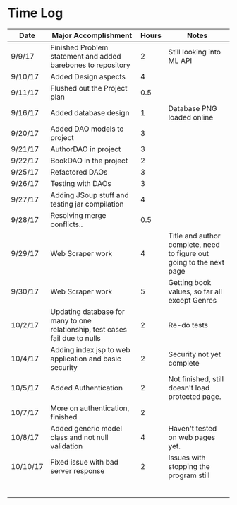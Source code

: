 # Time Log


| Date | Major Accomplishment | Hours | Notes |
|------------|------------|------------|----------|
|9/9/17 | Finished Problem statement and added barebones to repository | 2 | Still looking into ML API |
|9/10/17 | Added Design aspects | 4 | |
|9/11/17| Flushed out the Project plan | 0.5 | |
|9/16/17| Added database design | 1 | Database PNG loaded online |
|9/20/17| Added DAO models to project | 3 | |
|9/21/17| AuthorDAO in project | 3 | |
|9/22/17 | BookDAO in the project | 2 | |
|9/25/17| Refactored DAOs| 3| |
|9/26/17| Testing with DAOs | 3| |
|9/27/17| Adding JSoup stuff and testing jar compilation| 4| |
|9/28/17| Resolving merge conflicts..| 0.5| |
|9/29/17| Web Scraper work| 4 | Title and author complete, need to figure out going to the next page |
|9/30/17| Web Scraper work| 5| Getting book values, so far all except Genres|
|10/2/17| Updating database for many to one relationship, test cases fail due to nulls|2|Re-do tests|
|10/4/17| Adding index jsp to web application and basic security|2| Security not yet complete|
|10/5/17| Added Authentication| 2| Not finished, still doesn't load protected page.|
|10/7/17| More on authentication, finished| 2| |
|10/8/17| Added generic model class and not null validation| 4| Haven't tested on web pages yet.|
|10/10/17| Fixed issue with bad server response| 2| Issues with stopping the program still|
| | | | |
| | | | |
| | | | |
| | | | |
| | | | |
| | | | |

